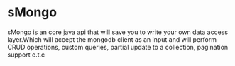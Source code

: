 # sMongo
sMongo is an core java api that will save you to write your own data access layer.Which will accept the mongodb client as an input and will perform CRUD operations, custom queries, partial update to a collection, pagination support e.t.c
